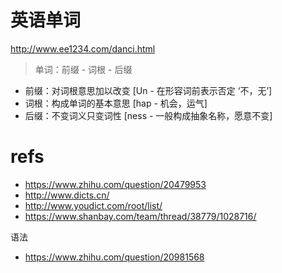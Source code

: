 # 英语单词

http://www.ee1234.com/danci.html

> 单词：前缀 - 词根 - 后缀

- 前缀：对词根意思加以改变 [Un - 在形容词前表示否定 ‘不，无’]
- 词根：构成单词的基本意思 [hap - 机会，运气]
- 后缀：不变词义只变词性 [ness - 一般构成抽象名称，愿意不变]





# refs

- https://www.zhihu.com/question/20479953
- http://www.dicts.cn/
- http://www.youdict.com/root/list/
- https://www.shanbay.com/team/thread/38779/1028716/

语法

- https://www.zhihu.com/question/20981568
